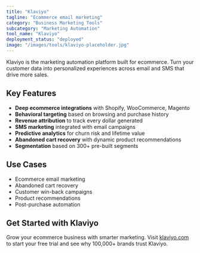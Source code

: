 ```yaml
---
title: "Klaviyo"
tagline: "Ecommerce email marketing"
category: "Business Marketing Tools"
subcategory: "Marketing Automation"
tool_name: "Klaviyo"
deployment_status: "deployed"
image: "/images/tools/klaviyo-placeholder.jpg"
---
```

Klaviyo is the marketing automation platform built for ecommerce. Turn your customer data into personalized experiences across email and SMS that drive more sales.

## Key Features

- **Deep ecommerce integrations** with Shopify, WooCommerce, Magento
- **Behavioral targeting** based on browsing and purchase history
- **Revenue attribution** to track every dollar generated
- **SMS marketing** integrated with email campaigns
- **Predictive analytics** for churn risk and lifetime value
- **Abandoned cart recovery** with dynamic product recommendations
- **Segmentation** based on 300+ pre-built segments

## Use Cases

- Ecommerce email marketing
- Abandoned cart recovery
- Customer win-back campaigns
- Product recommendations
- Post-purchase automation

## Get Started with Klaviyo

Grow your ecommerce business with smarter marketing. Visit [klaviyo.com](https://www.klaviyo.com) to start your free trial and see why 100,000+ brands trust Klaviyo.